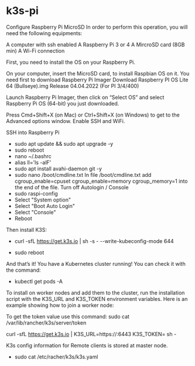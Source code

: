 # k3s-pi

Configure Raspberry Pi MicroSD
In order to perform this operation, you will need the following equipments:

A computer with ssh enabled
A Raspberry Pi 3 or 4
A MircroSD card (8GB min)
A Wi-Fi connection

First, you need to install the OS on your Raspberry Pi. 

On your computer, insert the MicroSD card, to install Raspbian OS on it.
You need first to download Raspberry Pi Imager 
Download Raspberry PI OS Lite 64 (Bullseye).img
Release 04.04.2022 (For PI 3/4/400)

Launch Raspberry Pi Imager, then click on “Select OS” and select Raspberry Pi OS (64-bit) you just downloaded.

Press Cmd+Shift+X (on Mac) or Ctrl+Shift+X (on Windows) to get to the Advanced options window. 
Enable SSH and WiFi.

SSH into Raspberry Pi

- sudo apt update && sudo apt upgrade -y
- sudo reboot
- nano ~/.bashrc
- alias ll='ls -alF'
- sudo apt install avahi-daemon git -y
- sudo nano /boot/cmdline.txt
In file /boot/cmdline.txt add cgroup_enable=cpuset cgroup_enable=memory cgroup_memory=1 into the end of the file.
Turn off Autologin / Console
- sudo raspi-config
- Select "System option"
- Select "Boot Auto Login"
- Select "Console"
- Reboot

Then install K3S:
- curl -sfL https://get.k3s.io | sh -s - --write-kubeconfig-mode 644

- sudo reboot

And that’s it! You have a Kubernetes cluster running! You can check it with the command:
- kubectl get pods -A


To install on worker nodes and add them to the cluster, run the installation script with the K3S_URL and K3S_TOKEN environment variables. Here is an example showing how to join a worker node:

To get the token value use this command:
sudo cat /var/lib/rancher/k3s/server/token

curl -sfL https://get.k3s.io | K3S_URL=https://<server>:6443 K3S_TOKEN=<token> sh -
  
K3s config information for Remote clients is stored at master node.
- sudo cat /etc/racher/k3s/k3s.yaml

